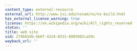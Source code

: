 ```yaml
---
content_type: external-resource
external_url: http://www.isi.edu/nsnam/ns/ns-build.html
has_external_license_warning: true
license: https://en.wikipedia.org/wiki/All_rights_reserved
status: ''
title: web site
uid: 279bb5db-6b07-4324-8531-8985002ca59c
wayback_url: ''
---
```

